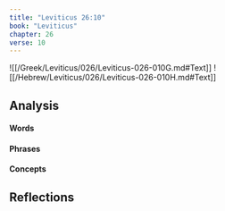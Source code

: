 ```yaml
---
title: "Leviticus 26:10"
book: "Leviticus"
chapter: 26
verse: 10
---
```

![[/Greek/Leviticus/026/Leviticus-026-010G.md#Text]]
![[/Hebrew/Leviticus/026/Leviticus-026-010H.md#Text]]

## Analysis

#### Words

#### Phrases

#### Concepts

## Reflections
